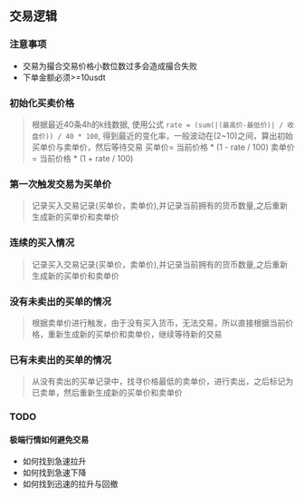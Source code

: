 ## 交易逻辑

### 注意事项
- 交易为撮合交易价格小数位数过多会造成撮合失败
- 下单金额必须>=10usdt

### 初始化买卖价格
>根据最近40条4h的k线数据, 使用公式 `rate = (sum(|(最高价-最低价)| / 收盘价)) / 40 * 100`, 得到最近的变化率，一般波动在(2~10)之间，算出初始买单价与卖单价，然后等待交易
>买单价= 当前价格 * (1 - rate / 100)
>卖单价= 当前价格 * (1 + rate / 100)

### 第一次触发交易为买单价
>记录买入交易记录(买单价，卖单价),并记录当前拥有的货币数量,之后重新生成新的买单价和卖单价

### 连续的买入情况
> 记录买入交易记录(买单价，卖单价),并记录当前拥有的货币数量,之后重新生成新的买单价和卖单价

### 没有未卖出的买单的情况
>根据卖单价进行触发，由于没有买入货币，无法交易，所以直接根据当前价格，重新生成新的买单价和卖单价，继续等待新的交易

### 已有未卖出的买单的情况
>从没有卖出的买单记录中，找寻价格最低的卖单价，进行卖出，之后标记为已卖单，然后重新生成新的买单价和卖单价

### TODO

#### 极端行情如何避免交易
- 如何找到急速拉升
- 如何找到急速下降
- 如何找到迅速的拉升与回撤


